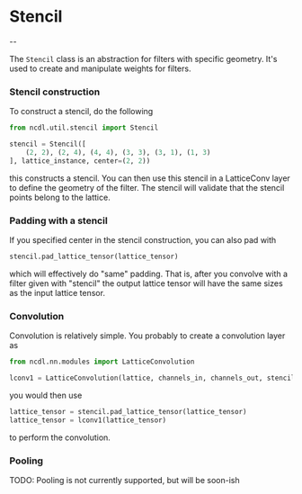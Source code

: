 # Stencil 
--

The `Stencil` class is an abstraction for filters with specific geometry. It's
used to create and manipulate weights for filters. 

### Stencil construction
To construct a stencil, do the following
```python
from ncdl.util.stencil import Stencil

stencil = Stencil([
    (2, 2), (2, 4), (4, 4), (3, 3), (3, 1), (1, 3)
], lattice_instance, center=(2, 2))
```
this constructs a stencil. You can then use this stencil in a LatticeConv layer
to define the geometry of the filter. The stencil will validate that the stencil points belong to the lattice.


### Padding with a stencil
If you specified center in the stencil construction, you can also pad with 
```python
stencil.pad_lattice_tensor(lattice_tensor)
```
which will effectively do "same" padding. That is, after you convolve with a filter given with "stencil" the output
lattice tensor will have the same sizes as the input lattice tensor.

### Convolution
Convolution is relatively simple. You probably to create a convolution layer as

```python
from ncdl.nn.modules import LatticeConvolution

lconv1 = LatticeConvolution(lattice, channels_in, channels_out, stencil)
```
you would then use
```python
lattice_tensor = stencil.pad_lattice_tensor(lattice_tensor)
lattice_tensor = lconv1(lattice_tensor)
```
to perform the convolution.


### Pooling
TODO: Pooling is not currently supported, but will be soon-ish